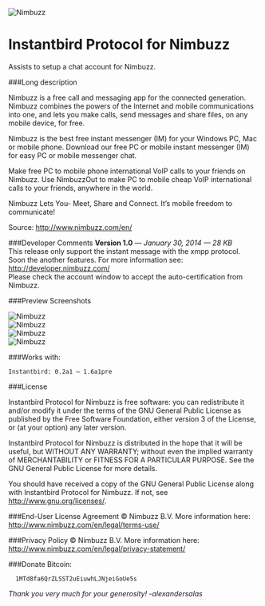 ![Nimbuzz](https://raw.github.com/alexsalas/instantbird-protocol-nimbuzz/master/chrome/skin/nimbuzz.png "Nimbuzz")

Instantbird Protocol for Nimbuzz
================================
Assists to setup a chat account for Nimbuzz.

###Long description

Nimbuzz is a free call and messaging app for the connected generation. Nimbuzz combines the powers of the Internet and mobile communications into one, and lets you make calls, send messages and share files, on any mobile device, for free.

Nimbuzz is the best free instant messenger (IM) for your Windows PC, Mac or mobile phone. Download our free PC or mobile instant messenger (IM) for easy PC or mobile messenger chat.

Make free PC to mobile phone international VoIP calls to your friends on Nimbuzz. Use NimbuzzOut to make PC to mobile cheap VoIP international calls to your friends, anywhere in the world.

Nimbuzz Lets You- Meet, Share and Connect. It’s mobile freedom to communicate!

Source: http://www.nimbuzz.com/en/

###Developer Comments 
**Version 1.0** *— January 30, 2014 — 28 KB* <br>
This release only support the instant message with the xmpp protocol.<br>
Soon the another features. For more information see: http://developer.nimbuzz.com/<br>
Please check the account window to accept the auto-certification from Nimbuzz.

###Preview Screenshots

![Nimbuzz](https://raw.github.com/alexsalas/instantbird-protocol-nimbuzz/master/aio/preview-1.png "Nimbuzz")<br>
![Nimbuzz](https://raw.github.com/alexsalas/instantbird-protocol-nimbuzz/master/aio/preview-2.png "Nimbuzz")<br>
![Nimbuzz](https://raw.github.com/alexsalas/instantbird-protocol-nimbuzz/master/aio/preview-3.png "Nimbuzz")<br>
![Nimbuzz](https://raw.github.com/alexsalas/instantbird-protocol-nimbuzz/master/aio/preview-4.png "Nimbuzz")<br>

###Works with:

    Instantbird: 0.2a1 – 1.6a1pre

###License

Instantbird Protocol for Nimbuzz is free software: you can redistribute it and/or modify it under the terms of the GNU General Public License as published by the Free Software Foundation, either version 3 of the License, or (at your option) any later version.

Instantbird Protocol for Nimbuzz is distributed in the hope that it will be useful, but WITHOUT ANY WARRANTY; without even the implied warranty of MERCHANTABILITY or FITNESS FOR A PARTICULAR PURPOSE. See the GNU General Public License for more details.

You should have received a copy of the GNU General Public License along with Instantbird Protocol for Nimbuzz. If not, see http://www.gnu.org/licenses/. 

###End-User License Agreement 
© Nimbuzz B.V.
More information here:
http://www.nimbuzz.com/en/legal/terms-use/

###Privacy Policy 
© Nimbuzz B.V.
More information here:
http://www.nimbuzz.com/en/legal/privacy-statement/

###Donate Bitcoin:
      
      1MTd8fa6QrZLSST2uEiuwhLJNjeiGoUe5s
      
_Thank you very much for your generosity! -alexandersalas_